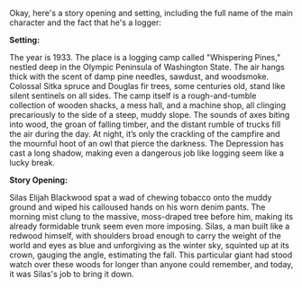 Okay, here's a story opening and setting, including the full name of the main character and the fact that he's a logger:

**Setting:**

The year is 1933. The place is a logging camp called "Whispering Pines," nestled deep in the Olympic Peninsula of Washington State. The air hangs thick with the scent of damp pine needles, sawdust, and woodsmoke. Colossal Sitka spruce and Douglas fir trees, some centuries old, stand like silent sentinels on all sides. The camp itself is a rough-and-tumble collection of wooden shacks, a mess hall, and a machine shop, all clinging precariously to the side of a steep, muddy slope. The sounds of axes biting into wood, the groan of falling timber, and the distant rumble of trucks fill the air during the day. At night, it’s only the crackling of the campfire and the mournful hoot of an owl that pierce the darkness. The Depression has cast a long shadow, making even a dangerous job like logging seem like a lucky break.

**Story Opening:**

Silas Elijah Blackwood spat a wad of chewing tobacco onto the muddy ground and wiped his calloused hands on his worn denim pants. The morning mist clung to the massive, moss-draped tree before him, making its already formidable trunk seem even more imposing. Silas, a man built like a redwood himself, with shoulders broad enough to carry the weight of the world and eyes as blue and unforgiving as the winter sky, squinted up at its crown, gauging the angle, estimating the fall. This particular giant had stood watch over these woods for longer than anyone could remember, and today, it was Silas's job to bring it down.
